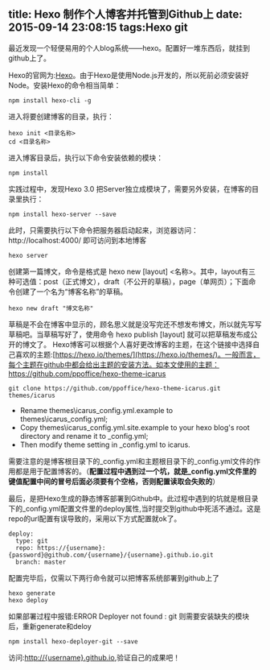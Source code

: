title: Hexo 制作个人博客并托管到Github上
date: 2015-09-14 23:08:15
tags:Hexo git
---
最近发现一个轻便易用的个人blog系统——hexo。配置好一堆东西后，就挂到github上了。

Hexo的官网为:[Hexo](http://hexo.io)。由于Hexo是使用Node.js开发的，所以死前必须安装好Node。安装Hexo的命令相当简单：
``` shell
npm install hexo-cli -g
```

进入将要创建博客的目录，执行：
```
hexo init <目录名称>
cd <目录名称>
```
进入博客目录后，执行以下命令安装依赖的模块：
```
npm install
```
实践过程中，发现Hexo 3.0 把Server独立成模块了，需要另外安装，在博客的目录里执行：
```
npm install hexo-server --save
```
此时，只需要执行以下命令把服务器启动起来，浏览器访问：http://localhost:4000/ 即可访问到本地博客
 ```
 hexo server
 ```
 创建第一篇博文，命令是格式是 hexo new [layout] <名称>。其中，layout有三种可选值：post（正式博文），draft（不公开的草稿），page（单网页）；下面命令创建了一个名为“博客名称”的草稿。
 ```
 hexo new draft "博文名称" 
 ```
 草稿是不会在博客中显示的，顾名思义就是没写完还不想发布博文，所以就先写写草稿吧。当草稿写好了，使用命令 hexo publish [layout] <filename> 就可以把草稿发布成公开的博文了。
 Hexo博客可以根据个人喜好更改博客的主题，在这个链接中选择自己喜欢的主题:[https://hexo.io/themes/](https://hexo.io/themes/)。一般而言，每个主题在github中都会给出主题的安装方法。如本文使用的主题：https://github.com/ppoffice/hexo-theme-icarus
 ```
 git clone https://github.com/ppoffice/hexo-theme-icarus.git themes/icarus
 ```

* Rename themes\icarus\_config.yml.example to themes\icarus\_config.yml;
* Copy themes\icarus\_config.yml.site.example to your hexo blog's root directory and rename it to _config.yml;
* Then modify theme setting in _config.yml to icarus.

需要注意的是博客根目录下的_config.yml和主题根目录下的_config.yml文件的作用都是用于配置博客的。（**配置过程中遇到过一个坑，就是_config.yml文件里的键值配置中间的冒号后面必须要有个空格，否则配置读取会失败的**）

最后，是把Hexo生成的静态博客部署到Github中。此过程中遇到的坑就是根目录下的_config.yml配置文件里的deploy属性,当时提交到github中死活不通过。这是repo的url配置有误导致的，采用以下方式配置就ok了。
```
deploy: 
  type: git
  repo: https://{username}:{password}@github.com/{username}/{username}.github.io.git
  branch: master
```
配置完毕后，仅需以下两行命令就可以把博客系统部署到github上了
```
hexo generate
hexo deploy
```
如果部署过程中报错:ERROR Deployer not found : git
则需要安装缺失的模块后，重新generate和deloy
``` 
npm install hexo-deployer-git --save
```

访问:[http://{username}.github.io](http://{username}.github.io),验证自己的成果吧！